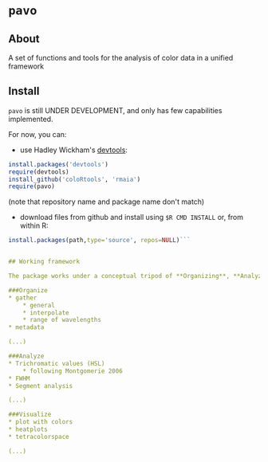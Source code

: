 # `pavo`

## About

A set of functions and tools for the analysis of color data in a unified framework


## Install

`pavo` is still UNDER DEVELOPMENT, and only has few capabilities implemented.

For now, you can:
* use Hadley Wickham's [devtools](https://github.com/hadley/devtools):

```r     
install.packages('devtools')
require(devtools)
install_github('coloRtools', 'rmaia')
require(pavo)
```

(note that repository name and package name don't match)

* download files from github and install using `$R CMD INSTALL` or, from within R:

```r
install.packages(path,type='source', repos=NULL)```


## Working framework

The package works under a conceptual tripod of **Organizing**, **Analyzing** and **Visualizing** color data.

###Organize
* gather
	* general
	* interpolate
	* range of wavelengths
* metadata

(...)

###Analyze
* Trichromatic values (HSL)
	* following Montgomerie 2006
* FWHM
* Segment analysis

(...)

###Visualize
* plot with colors
* heatplots
* tetracolorspace

(...)